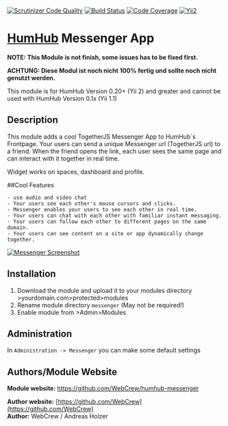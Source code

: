 [![Scrutinizer Code Quality](https://scrutinizer-ci.com/g/Felli/HumHub-Messenger/badges/quality-score.png?b=master)](https://scrutinizer-ci.com/g/Felli/HumHub-Messenger/?branch=master)
[![Build Status](https://scrutinizer-ci.com/g/Felli/HumHub-Messenger/badges/build.png?b=master)](https://scrutinizer-ci.com/g/Felli/HumHub-Messenger/build-status/master)
[![Code Coverage](https://scrutinizer-ci.com/g/Felli/HumHub-Messenger/badges/coverage.png?b=master)](https://scrutinizer-ci.com/g/Felli/HumHub-Messenger/?branch=master)
[![Yii2](https://img.shields.io/badge/Powered_by-Yii_Framework-green.svg?style=flat)](http://www.yiiframework.com/)

# [HumHub](https://github.com/humhub/humhub) Messenger App

**NOTE: This Module is not finish, some issues has to be fixed first.**

**ACHTUNG: Diese Modul ist noch nicht 100% fertig und sollte noch nicht genutzt werden.**

This module is for HumHub Version 0.20+ (Yii 2) and greater and cannot be used with HumHub Version 0.1x (Yii 1.1)


## Description

This module adds a cool TogetherJS Messenger App to HumHub`s Frontpage. Your users can send a unique Messenger url (TogetherJS url) to a friend. When the friend opens the link, each user sees the same page and can interact with it together in real time.

Widget works on spaces, dashboard and profile.


##Cool Features

    - use audio and video chat
    - Your users see each other's mouse cursors and clicks.
    - Messenger enables your users to see each other in real time.
    - Your users can chat with each other with familiar instant messaging.
    - Your users can follow each other to different pages on the same domain.
    - Your users can see content on a site or app dynamically change together.


<a href="http://palareas.de/">
    <img src="https://raw.githubusercontent.com/GreenVolume/HumHub-Messenger/master/walkthrough-images-invite.png" alt="Messenger Screenshot" title="HumHub Messenger Module" align="center" />
</a> 


    
## Installation
1. Download the module and upload it to your modules directory >yourdomain.com>protected>modules
2. Rename module directory ```messenger``` (May not be required!)
3. Enable module from >Admin>Modules


## Administration

In `Administration -> Messenger` you can make some default settings

## Authors/Module Website

__Module website:__ <https://github.com/WebCrew/humhub-messenger>  

__Author website:__ [https://github.com/WebCrew](https://github.com/WebCrew)    
__Author:__ WebCrew / Andreas Holzer    
